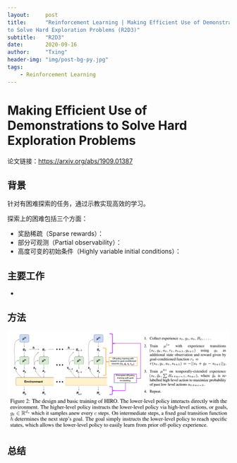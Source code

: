 ```yaml
---
layout:     post
title:      "Reinforcement Learning | Making Efficient Use of Demonstrations
to Solve Hard Exploration Problems (R2D3)"
subtitle:   "R2D3"
date:       2020-09-16
author:     "Txing"
header-img: "img/post-bg-py.jpg"
tags:
    - Reinforcement Learning
---
```


# Making Efficient Use of Demonstrations to Solve Hard Exploration Problems

论文链接：https://arxiv.org/abs/1909.01387

## 背景

针对有困难探索的任务，通过示教实现高效的学习。

探索上的困难包括三个方面：

- 奖励稀疏（Sparse rewards）：
- 部分可观测（Partial observability）：
- 高度可变的初始条件（Highly variable initial conditions）：





## 主要工作

- 


## 方法

![](https://raw.githubusercontent.com/txing-casia/txing-casia.github.io/master/img/20200912-1.png)












## 总结









